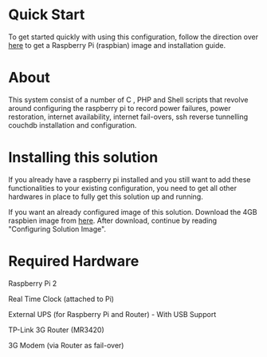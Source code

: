 # Quick Start
To get started quickly with using this configuration, follow the direction over [here](https://www.raspberrypi.org/downloads/raspbian/) to get a Raspberry Pi (raspbian) image and installation guide.

# About
This system consist of a number of C , PHP and Shell scripts that revolve around configuring the raspberry pi to record power failures, power restoration, internet availability, internet fail-overs, ssh reverse tunnelling couchdb installation and configuration.      

# Installing this solution
If you already have a raspberry pi installed and you still want to add these functionalities to your existing configuration, you need to get all other hardwares in place to fully get this solution up and running.


If you want an already configured image of this solution. Download the 4GB raspbien image from [here](http://). After download, continue by reading "Configuring Solution Image".

# Required Hardware
Raspberry Pi 2

Real Time Clock (attached to Pi)

External UPS (for Raspberry Pi and Router) - With USB Support

TP-Link 3G Router (MR3420)

3G Modem (via Router as fail-over)
